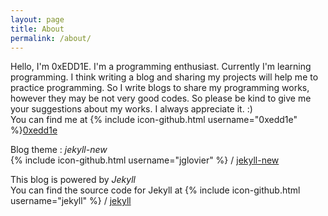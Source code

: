 ```yaml
---
layout: page
title: About
permalink: /about/
---
```


Hello, I'm 0xEDD1E. I'm a programming enthusiast. Currently I'm learning programming. I think writing a blog and sharing my projects will help me to practice programming. So I write blogs to share my programming works, however they may be not very good codes. So please be kind to give me your suggestions about my works. I always appreciate it. :)  
You can find me at {% include icon-github.html username="0xedd1e" %}[0xedd1e](https://github.com/0xEDD1E)

Blog theme : *jekyll-new*  
{% include icon-github.html username="jglovier" %} /
[jekyll-new](https://github.com/jglovier/jekyll-new)

This blog is powered by *Jekyll*  
You can find the source code for Jekyll at
{% include icon-github.html username="jekyll" %} /
[jekyll](https://github.com/jekyll/jekyll)
